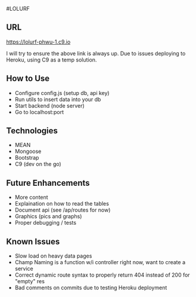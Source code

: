#LOLURF

## URL
https://lolurf-phwu-1.c9.io

 I will try to ensure the above link is always up. 
 Due to issues deploying to Heroku, using C9 
 as a temp solution.
 
## How to Use
- Configure config.js (setup db, api key)
- Run utils to insert data into your db
- Start backend (node server)
- Go to localhost:port

## Technologies
* MEAN
* Mongoose
* Bootstrap
* C9 (dev on the go)

## Future Enhancements
* More content
* Explaination on how to read the tables
* Document api (see /ap/routes for now)
* Graphics (pics and graphs)
* Proper debugging / tests

## Known Issues
* Slow load on heavy data pages
* Champ Naming is a function w/i controller right now, want to create a service
* Correct dynamic route syntax to properly return 404 instead of 200 for "empty" res
* Bad comments on commits due to testing Heroku deployment

